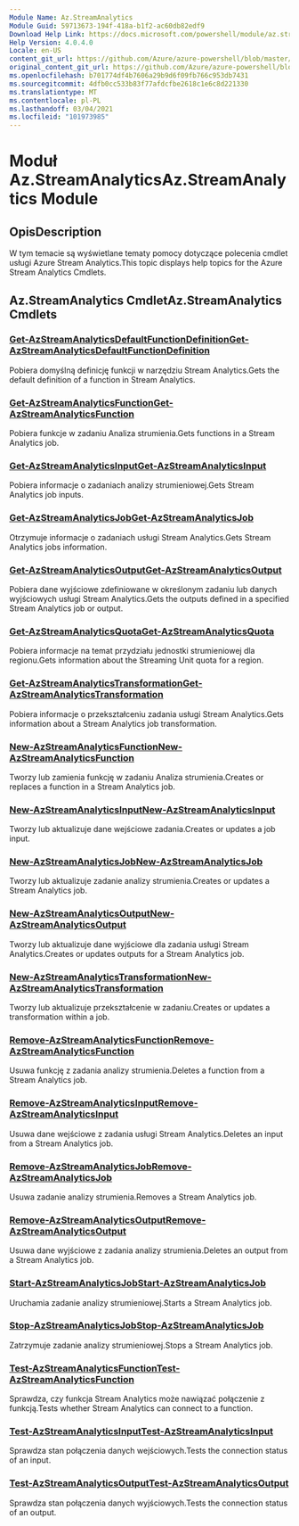 ```yaml
---
Module Name: Az.StreamAnalytics
Module Guid: 59713673-194f-418a-b1f2-ac60db82edf9
Download Help Link: https://docs.microsoft.com/powershell/module/az.streamanalytics
Help Version: 4.0.4.0
Locale: en-US
content_git_url: https://github.com/Azure/azure-powershell/blob/master/src/StreamAnalytics/StreamAnalytics/help/Az.StreamAnalytics.md
original_content_git_url: https://github.com/Azure/azure-powershell/blob/master/src/StreamAnalytics/StreamAnalytics/help/Az.StreamAnalytics.md
ms.openlocfilehash: b701774df4b7606a29b9d6f09fb766c953db7431
ms.sourcegitcommit: 4dfb0cc533b83f77afdcfbe2618c1e6c8d221330
ms.translationtype: MT
ms.contentlocale: pl-PL
ms.lasthandoff: 03/04/2021
ms.locfileid: "101973985"
---
```

# <span data-ttu-id="ec3f7-101">Moduł Az.StreamAnalytics</span><span class="sxs-lookup"><span data-stu-id="ec3f7-101">Az.StreamAnalytics Module</span></span>
## <span data-ttu-id="ec3f7-102">Opis</span><span class="sxs-lookup"><span data-stu-id="ec3f7-102">Description</span></span>
<span data-ttu-id="ec3f7-103">W tym temacie są wyświetlane tematy pomocy dotyczące polecenia cmdlet usługi Azure Stream Analytics.</span><span class="sxs-lookup"><span data-stu-id="ec3f7-103">This topic displays help topics for the Azure Stream Analytics Cmdlets.</span></span>

## <span data-ttu-id="ec3f7-104">Az.StreamAnalytics Cmdlet</span><span class="sxs-lookup"><span data-stu-id="ec3f7-104">Az.StreamAnalytics Cmdlets</span></span>
### [<span data-ttu-id="ec3f7-105">Get-AzStreamAnalyticsDefaultFunctionDefinition</span><span class="sxs-lookup"><span data-stu-id="ec3f7-105">Get-AzStreamAnalyticsDefaultFunctionDefinition</span></span>](Get-AzStreamAnalyticsDefaultFunctionDefinition.md)
<span data-ttu-id="ec3f7-106">Pobiera domyślną definicję funkcji w narzędziu Stream Analytics.</span><span class="sxs-lookup"><span data-stu-id="ec3f7-106">Gets the default definition of a function in Stream Analytics.</span></span>

### [<span data-ttu-id="ec3f7-107">Get-AzStreamAnalyticsFunction</span><span class="sxs-lookup"><span data-stu-id="ec3f7-107">Get-AzStreamAnalyticsFunction</span></span>](Get-AzStreamAnalyticsFunction.md)
<span data-ttu-id="ec3f7-108">Pobiera funkcje w zadaniu Analiza strumienia.</span><span class="sxs-lookup"><span data-stu-id="ec3f7-108">Gets functions in a Stream Analytics job.</span></span>

### [<span data-ttu-id="ec3f7-109">Get-AzStreamAnalyticsInput</span><span class="sxs-lookup"><span data-stu-id="ec3f7-109">Get-AzStreamAnalyticsInput</span></span>](Get-AzStreamAnalyticsInput.md)
<span data-ttu-id="ec3f7-110">Pobiera informacje o zadaniach analizy strumieniowej.</span><span class="sxs-lookup"><span data-stu-id="ec3f7-110">Gets Stream Analytics job inputs.</span></span>

### [<span data-ttu-id="ec3f7-111">Get-AzStreamAnalyticsJob</span><span class="sxs-lookup"><span data-stu-id="ec3f7-111">Get-AzStreamAnalyticsJob</span></span>](Get-AzStreamAnalyticsJob.md)
<span data-ttu-id="ec3f7-112">Otrzymuje informacje o zadaniach usługi Stream Analytics.</span><span class="sxs-lookup"><span data-stu-id="ec3f7-112">Gets Stream Analytics jobs information.</span></span>

### [<span data-ttu-id="ec3f7-113">Get-AzStreamAnalyticsOutput</span><span class="sxs-lookup"><span data-stu-id="ec3f7-113">Get-AzStreamAnalyticsOutput</span></span>](Get-AzStreamAnalyticsOutput.md)
<span data-ttu-id="ec3f7-114">Pobiera dane wyjściowe zdefiniowane w określonym zadaniu lub danych wyjściowych usługi Stream Analytics.</span><span class="sxs-lookup"><span data-stu-id="ec3f7-114">Gets the outputs defined in a specified Stream Analytics job or output.</span></span>

### [<span data-ttu-id="ec3f7-115">Get-AzStreamAnalyticsQuota</span><span class="sxs-lookup"><span data-stu-id="ec3f7-115">Get-AzStreamAnalyticsQuota</span></span>](Get-AzStreamAnalyticsQuota.md)
<span data-ttu-id="ec3f7-116">Pobiera informacje na temat przydziału jednostki strumieniowej dla regionu.</span><span class="sxs-lookup"><span data-stu-id="ec3f7-116">Gets information about the Streaming Unit quota for a region.</span></span>

### [<span data-ttu-id="ec3f7-117">Get-AzStreamAnalyticsTransformation</span><span class="sxs-lookup"><span data-stu-id="ec3f7-117">Get-AzStreamAnalyticsTransformation</span></span>](Get-AzStreamAnalyticsTransformation.md)
<span data-ttu-id="ec3f7-118">Pobiera informacje o przekształceniu zadania usługi Stream Analytics.</span><span class="sxs-lookup"><span data-stu-id="ec3f7-118">Gets information about a Stream Analytics job transformation.</span></span>

### [<span data-ttu-id="ec3f7-119">New-AzStreamAnalyticsFunction</span><span class="sxs-lookup"><span data-stu-id="ec3f7-119">New-AzStreamAnalyticsFunction</span></span>](New-AzStreamAnalyticsFunction.md)
<span data-ttu-id="ec3f7-120">Tworzy lub zamienia funkcję w zadaniu Analiza strumienia.</span><span class="sxs-lookup"><span data-stu-id="ec3f7-120">Creates or replaces a function in a Stream Analytics job.</span></span>

### [<span data-ttu-id="ec3f7-121">New-AzStreamAnalyticsInput</span><span class="sxs-lookup"><span data-stu-id="ec3f7-121">New-AzStreamAnalyticsInput</span></span>](New-AzStreamAnalyticsInput.md)
<span data-ttu-id="ec3f7-122">Tworzy lub aktualizuje dane wejściowe zadania.</span><span class="sxs-lookup"><span data-stu-id="ec3f7-122">Creates or updates a job input.</span></span>

### [<span data-ttu-id="ec3f7-123">New-AzStreamAnalyticsJob</span><span class="sxs-lookup"><span data-stu-id="ec3f7-123">New-AzStreamAnalyticsJob</span></span>](New-AzStreamAnalyticsJob.md)
<span data-ttu-id="ec3f7-124">Tworzy lub aktualizuje zadanie analizy strumienia.</span><span class="sxs-lookup"><span data-stu-id="ec3f7-124">Creates or updates a Stream Analytics job.</span></span>

### [<span data-ttu-id="ec3f7-125">New-AzStreamAnalyticsOutput</span><span class="sxs-lookup"><span data-stu-id="ec3f7-125">New-AzStreamAnalyticsOutput</span></span>](New-AzStreamAnalyticsOutput.md)
<span data-ttu-id="ec3f7-126">Tworzy lub aktualizuje dane wyjściowe dla zadania usługi Stream Analytics.</span><span class="sxs-lookup"><span data-stu-id="ec3f7-126">Creates or updates outputs for a Stream Analytics job.</span></span>

### [<span data-ttu-id="ec3f7-127">New-AzStreamAnalyticsTransformation</span><span class="sxs-lookup"><span data-stu-id="ec3f7-127">New-AzStreamAnalyticsTransformation</span></span>](New-AzStreamAnalyticsTransformation.md)
<span data-ttu-id="ec3f7-128">Tworzy lub aktualizuje przekształcenie w zadaniu.</span><span class="sxs-lookup"><span data-stu-id="ec3f7-128">Creates or updates a transformation within a job.</span></span>

### [<span data-ttu-id="ec3f7-129">Remove-AzStreamAnalyticsFunction</span><span class="sxs-lookup"><span data-stu-id="ec3f7-129">Remove-AzStreamAnalyticsFunction</span></span>](Remove-AzStreamAnalyticsFunction.md)
<span data-ttu-id="ec3f7-130">Usuwa funkcję z zadania analizy strumienia.</span><span class="sxs-lookup"><span data-stu-id="ec3f7-130">Deletes a function from a Stream Analytics job.</span></span>

### [<span data-ttu-id="ec3f7-131">Remove-AzStreamAnalyticsInput</span><span class="sxs-lookup"><span data-stu-id="ec3f7-131">Remove-AzStreamAnalyticsInput</span></span>](Remove-AzStreamAnalyticsInput.md)
<span data-ttu-id="ec3f7-132">Usuwa dane wejściowe z zadania usługi Stream Analytics.</span><span class="sxs-lookup"><span data-stu-id="ec3f7-132">Deletes an input from a Stream Analytics job.</span></span>

### [<span data-ttu-id="ec3f7-133">Remove-AzStreamAnalyticsJob</span><span class="sxs-lookup"><span data-stu-id="ec3f7-133">Remove-AzStreamAnalyticsJob</span></span>](Remove-AzStreamAnalyticsJob.md)
<span data-ttu-id="ec3f7-134">Usuwa zadanie analizy strumienia.</span><span class="sxs-lookup"><span data-stu-id="ec3f7-134">Removes a Stream Analytics job.</span></span>

### [<span data-ttu-id="ec3f7-135">Remove-AzStreamAnalyticsOutput</span><span class="sxs-lookup"><span data-stu-id="ec3f7-135">Remove-AzStreamAnalyticsOutput</span></span>](Remove-AzStreamAnalyticsOutput.md)
<span data-ttu-id="ec3f7-136">Usuwa dane wyjściowe z zadania analizy strumienia.</span><span class="sxs-lookup"><span data-stu-id="ec3f7-136">Deletes an output from a Stream Analytics job.</span></span>

### [<span data-ttu-id="ec3f7-137">Start-AzStreamAnalyticsJob</span><span class="sxs-lookup"><span data-stu-id="ec3f7-137">Start-AzStreamAnalyticsJob</span></span>](Start-AzStreamAnalyticsJob.md)
<span data-ttu-id="ec3f7-138">Uruchamia zadanie analizy strumieniowej.</span><span class="sxs-lookup"><span data-stu-id="ec3f7-138">Starts a Stream Analytics job.</span></span>

### [<span data-ttu-id="ec3f7-139">Stop-AzStreamAnalyticsJob</span><span class="sxs-lookup"><span data-stu-id="ec3f7-139">Stop-AzStreamAnalyticsJob</span></span>](Stop-AzStreamAnalyticsJob.md)
<span data-ttu-id="ec3f7-140">Zatrzymuje zadanie analizy strumieniowej.</span><span class="sxs-lookup"><span data-stu-id="ec3f7-140">Stops a Stream Analytics job.</span></span>

### [<span data-ttu-id="ec3f7-141">Test-AzStreamAnalyticsFunction</span><span class="sxs-lookup"><span data-stu-id="ec3f7-141">Test-AzStreamAnalyticsFunction</span></span>](Test-AzStreamAnalyticsFunction.md)
<span data-ttu-id="ec3f7-142">Sprawdza, czy funkcja Stream Analytics może nawiązać połączenie z funkcją.</span><span class="sxs-lookup"><span data-stu-id="ec3f7-142">Tests whether Stream Analytics can connect to a function.</span></span>

### [<span data-ttu-id="ec3f7-143">Test-AzStreamAnalyticsInput</span><span class="sxs-lookup"><span data-stu-id="ec3f7-143">Test-AzStreamAnalyticsInput</span></span>](Test-AzStreamAnalyticsInput.md)
<span data-ttu-id="ec3f7-144">Sprawdza stan połączenia danych wejściowych.</span><span class="sxs-lookup"><span data-stu-id="ec3f7-144">Tests the connection status of an input.</span></span>

### [<span data-ttu-id="ec3f7-145">Test-AzStreamAnalyticsOutput</span><span class="sxs-lookup"><span data-stu-id="ec3f7-145">Test-AzStreamAnalyticsOutput</span></span>](Test-AzStreamAnalyticsOutput.md)
<span data-ttu-id="ec3f7-146">Sprawdza stan połączenia danych wyjściowych.</span><span class="sxs-lookup"><span data-stu-id="ec3f7-146">Tests the connection status of an output.</span></span>


